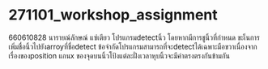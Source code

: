 # 271101_workshop_assignment
660610828 นารายณ์ลักษณ์ แซ่เตียว
โปรแกรมdetectนิ้ว โดยหากมีการชูนิ้วที่กำหนด ขะเ็นการเพิ่มชื่อนิ้วไปยังarroyที่ชื่อdetect ข้อจำกัดโปรแกรมสามารถที่จะdetectได้เฉพาะมือขวาเนื่องจากเรื่องของposition แกนx ของจุดบนนิ้วโป้งแต่ละฝั่งเวลาหุบนิ้วจะมีค่าตรงตรงกันข้ามกัน
